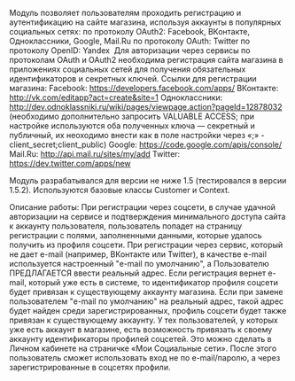 Модуль позволяет пользователям проходить регистрацию и аутентификацию на сайте магазина, используя аккаунты в популярных социальных сетях:
по протоколу OAuth2: Facebook, ВКонтакте, Одноклассники, Google, Mail.Ru
по протоколу OAuth: Twitter
по протоколу OpenID: Yandex ﻿﻿
Для авторизации через сервисы по протоколам OAuth и OAuth2 необходима регистрация сайта магазина в приложениях социальных сетей для получения обязательных идентификаторов и секретных ключей.
Ссылки для регистрации магазина:
Facebook:
https://developers.facebook.com/apps/
 ВКонтакте:
http://vk.com/editapp?act=create&site=1
 Одноклассники:
http://dev.odnoklassniki.ru/wiki/pages/viewpage.action?pageId=12878032
(необходимо дополнительно запросить VALUABLE ACCESS; при настройке используются оба полученных ключа — секретный и публичный, их неоходимо внести как в поле настройки через «;» - client_secret;client_public)
Google:
https://code.google.com/apis/console/
 Mail.Ru:
http://api.mail.ru/sites/my/add
 Twitter:
https://dev.twitter.com/apps/new
 
Модуль разрабатывался для версии не ниже 1.5 (тестировался в версии 1.5.2).
Используются базовые классы Customer и Context.

Описание работы:
При регистрации через соцсети, в случае удачной авторизации на сервисе и подтверждения минимального доступа сайта к аккаунту пользователя, пользователь попадет на страницу регистрации с полями, заполненными данными, которые удалось получить из профиля соцсети.
При регистрации через сервис, который не дает e-mail (например, ВКонтакте или Twitter), в качестве e-mail используется настроенный "e-mail по умолчанию", а Пользователю ПРЕДЛАГАЕТСЯ ввести реальный адрес.
Если регистрация вернет e-mail, который уже есть в системе, то идентификатор профиля соцсети будет привязан к существующему аккаунту магазина. Если при замене пользователем "e-mail по умолчанию" на реальный адрес, такой адрес будет найден среди зарегистрированных, профиль соцсети будет также привязан к существующему аккаунту.
У тех пользователей, у которых уже есть аккаунт в магазине, есть возможность привязать к своему аккаунту идентификаторы профилей соцсетей. Это можно сделать в Личном кабинете на страничке «Мои Социальные сети». После этого пользователь сможет использовать вход не по e-mail/паролю, а через зарегистрированные в соцсетях профили.
